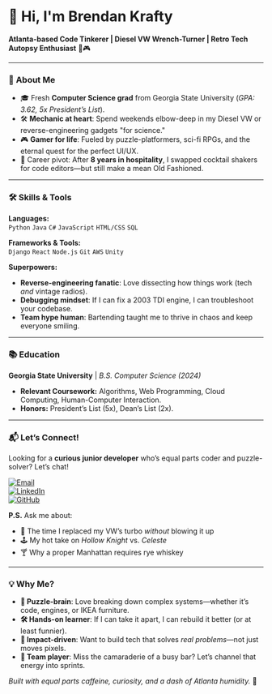 # 👋 Hi, I'm Brendan Krafty

**Atlanta-based Code Tinkerer | Diesel VW Wrench-Turner | Retro Tech Autopsy Enthusiast** 🔧🎮  

---

### 🌟 **About Me**  
- 🎓 Fresh **Computer Science grad** from Georgia State University (*GPA: 3.62, 5x President’s List*).  
- 🛠️ **Mechanic at heart**: Spend weekends elbow-deep in my Diesel VW or reverse-engineering gadgets "for science."  
- 🎮 **Gamer for life**: Fueled by puzzle-platformers, sci-fi RPGs, and the eternal quest for the perfect UI/UX.  
- 🔄 Career pivot: After **8 years in hospitality**, I swapped cocktail shakers for code editors—but still make a mean Old Fashioned.  

---

### 🛠️ **Skills & Tools**  
**Languages:**  
`Python` `Java` `C#` `JavaScript` `HTML/CSS` `SQL`  

**Frameworks & Tools:**  
`Django` `React` `Node.js` `Git` `AWS` `Unity`  

**Superpowers:**  
- **Reverse-engineering fanatic**: Love dissecting how things work (tech *and* vintage radios).  
- **Debugging mindset**: If I can fix a 2003 TDI engine, I can troubleshoot your codebase.  
- **Team hype human**: Bartending taught me to thrive in chaos and keep everyone smiling.  

---

### 📚 **Education**  
**Georgia State University** | *B.S. Computer Science (2024)*  
- **Relevant Coursework:** Algorithms, Web Programming, Cloud Computing, Human-Computer Interaction.  
- **Honors:** President’s List (5x), Dean’s List (2x).  

---

### 📬 **Let’s Connect!**  
Looking for a **curious junior developer** who’s equal parts coder and puzzle-solver? Let’s chat!  

[![Email](https://img.shields.io/badge/Email-b.krafty@gmail.com-red?style=flat&logo=gmail)](mailto:b.krafty@gmail.com)  
[![LinkedIn](https://img.shields.io/badge/LinkedIn-Brendan_Krafty-blue?style=flat&logo=linkedin)](https://linkedin.com/in/brendankrafty)  
[![GitHub](https://img.shields.io/badge/GitHub-Brendan_Krafty-black?style=flat&logo=github)](https://github.com/brendankrafty)  

**P.S.** Ask me about:  
- 🚗 The time I replaced my VW’s turbo *without* blowing it up  
- 🕹️ My hot take on *Hollow Knight* vs. *Celeste*  
- 🍸 Why a proper Manhattan requires rye whiskey  

---

### 💡 **Why Me?**  
- **🧩 Puzzle-brain**: Love breaking down complex systems—whether it’s code, engines, or IKEA furniture.  
- **🛠️ Hands-on learner**: If I can take it apart, I can rebuild it better (or at least funnier).  
- **🎯 Impact-driven**: Want to build tech that solves *real problems*—not just moves pixels.  
- **🤝 Team player**: Miss the camaraderie of a busy bar? Let’s channel that energy into sprints.

*Built with equal parts caffeine, curiosity, and a dash of Atlanta humidity.* 🌆
